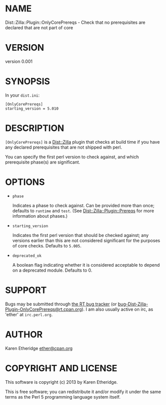 # NAME

Dist::Zilla::Plugin::OnlyCorePrereqs - Check that no prerequisites are declared that are not part of core

# VERSION

version 0.001

# SYNOPSIS

In your `dist.ini`:

    [OnlyCorePrereqs]
    starting_version = 5.010

# DESCRIPTION

`[OnlyCorePrereqs]` is a [Dist::Zilla](http://search.cpan.org/perldoc?Dist::Zilla) plugin that checks at build time if
you have any declared prerequisites that are not shipped with perl.

You can specify the first perl version to check against, and which
prerequisite phase(s) are significant.

# OPTIONS

- `phase`

    Indicates a phase to check against. Can be provided more than once; defaults
    to `runtime` and `test`.  (See [Dist::Zilla::Plugin::Prereqs](http://search.cpan.org/perldoc?Dist::Zilla::Plugin::Prereqs) for more
    information about phases.)

- `starting_version`

    Indicates the first perl version that should be checked against; any versions
    earlier than this are not considered significant for the purposes of core
    checks.  Defaults to `5.005`.

- `deprecated_ok`

    A boolean flag indicating whether it is considered acceptable to depend on a
    deprecated module. Defaults to 0.

# SUPPORT

Bugs may be submitted through [the RT bug tracker](https://rt.cpan.org/Public/Dist/Display.html?Name=Dist-Zilla-Plugin-OnlyCorePrereqs)
(or [bug-Dist-Zilla-Plugin-OnlyCorePrereqs@rt.cpan.org](mailto:bug-Dist-Zilla-Plugin-OnlyCorePrereqs@rt.cpan.org)).
I am also usually active on irc, as 'ether' at `irc.perl.org`.

# AUTHOR

Karen Etheridge <ether@cpan.org>

# COPYRIGHT AND LICENSE

This software is copyright (c) 2013 by Karen Etheridge.

This is free software; you can redistribute it and/or modify it under
the same terms as the Perl 5 programming language system itself.
